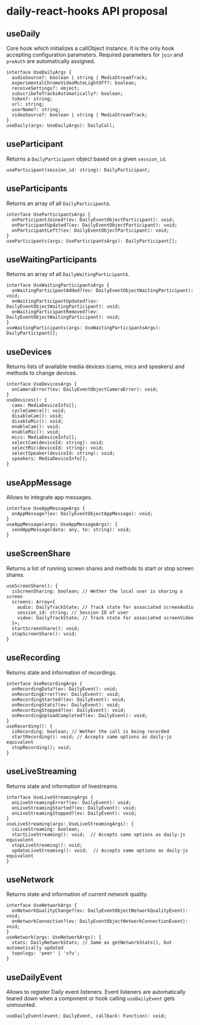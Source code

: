 # daily-react-hooks API proposal

## useDaily

Core hook which initializes a callObject instance.
It is the only hook accepting configuration parameters.
Required parameters for `join` and `preAuth` are automatically assigned.

```tsx
interface UseDailyArgs {
  audioSource?: boolean | string | MediaStreamTrack;
  experimentalChromeVideoMuteLightOff?: boolean;
  receiveSettings?: object;
  subscribeToTracksAutomatically?: boolean;
  token?: string;
  url: string;
  userName?: string;
  videoSource?: boolean | string | MediaStreamTrack;
}
useDaily(args: UseDailyArgs): DailyCall;
```

## useParticipant

Returns a `DailyParticipant` object based on a given `session_id`.

```tsx
useParticipant(session_id: string): DailyParticipant;
```

## useParticipants

Returns an array of all `DailyParticipant`s.

```tsx
interface UseParticipantsArgs {
  onParticipantJoined?(ev: DailyEventObjectParticipant): void;
  onParticipantUpdated?(ev: DailyEventObjectParticipant): void;
  onParticipantLeft?(ev: DailyEventObjectParticipant): void;
}
useParticipants(args: UseParticipantsArgs): DailyParticipant[];
```

## useWaitingParticipants

Returns an array of all `DailyWaitingParticipant`s.

```tsx
interface UseWaitingParticipantsArgs {
  onWaitingParticipantAdded?(ev: DailyEventObjectWaitingParticipant): void;
  onWaitingParticipantUpdated?(ev: DailyEventObjectWaitingParticipant): void;
  onWaitingParticipantRemoved?(ev: DailyEventObjectWaitingParticipant): void;
}
useWaitingParticipants(args: UseWaitingParticipantsArgs): DailyParticipant[];
```

## useDevices

Returns lists of available media devices (cams, mics and speakers) and methods to change devices.

```tsx
interface UseDevicesArgs {
  onCameraError?(ev: DailyEventObjectCameraError): void;
}
useDevices(): {
  cams: MediaDeviceInfo[];
  cycleCamera(): void;
  disableCam(): void;
  disableMic(): void;
  enableCam(): void;
  enableMic(): void;
  mics: MediaDeviceInfo[];
  selectCam(deviceId: string): void;
  selectMic(deviceId: string): void;
  selectSpeaker(deviceId: string): void;
  speakers: MediaDeviceInfo[];
}
```

## useAppMessage

Allows to integrate app messages.

```tsx
interface UseAppMessageArgs {
  onAppMessage?(ev: DailyEventObjectAppMessage): void;
}
useAppMessage(args: UseAppMessageArgs): {
  sendAppMessage(data: any, to: string): void;
}
```

## useScreenShare

Returns a list of running screen shares and methods to start or stop screen shares.

```tsx
useScreenShare(): {
  isScreenSharing: boolean; // Wether the local user is sharing a screen
  screens: Array<{
    audio: DailyTrackState; // Track state for associated screenAudio
    session_id: string; // Session ID of user
    video: DailyTrackState; // Track state for associated screenVideo
  }>;
  startScreenShare(): void;
  stopScreenShare(): void;
}
```

## useRecording

Returns state and information of recordings.

```tsx
interface UseRecordingArgs {
  onRecordingData?(ev: DailyEvent): void;
  onRecordingError?(ev: DailyEvent): void;
  onRecordingStarted?(ev: DailyEvent): void;
  onRecordingStats?(ev: DailyEvent): void;
  onRecordingStopped?(ev: DailyEvent): void;
  onRecordingUploadCompleted?(ev: DailyEvent): void;
}
useRecording(): {
  isRecording: boolean; // Wether the call is being recorded
  startRecording(): void; // Accepts same options as daily-js equivalent
  stopRecording(); void;
}
```

## useLiveStreaming

Returns state and information of livestreams.

```tsx
interface UseLiveStreamingArgs {
  onLiveStreamingError?(ev: DailyEvent): void;
  onLiveStreamingStarted?(ev: DailyEvent): void;
  onLiveStreamingStopped?(ev: DailyEvent): void;
}
useLiveStreaming(args: UseLiveStreamingArgs): {
  isLiveStreaming: boolean;
  startLiveStreaming(): void;  // Accepts same options as daily-js equivalent
  stopLiveStreaming(): void;
  updateLiveStreaming(): void;  // Accepts same options as daily-js equivalent
}
```

## useNetwork

Returns state and information of current network quality.

```tsx
interface UseNetworkArgs {
  onNetworkQualityChange?(ev: DailyEventObjectNetworkQualityEvent): void;
  onNetworkConnection?(ev: DailyEventObjectNetworkConnectionEvent): void;
}
useNetwork(args: UseNetworkArgs): {
  stats: DailyNetworkStats; // Same as getNetworkStats(), but automatically updated
  topology: 'peer' | 'sfu';
}
```

## useDailyEvent

Allows to register Daily event listeners. Event listeners are automatically teared down when a component or hook calling `useDailyEvent` gets unmounted.

```tsx
useDailyEvent(event: DailyEvent, callback: Function): void;
```
